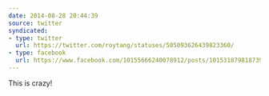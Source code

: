 ```yaml
---
date: 2014-08-28 20:44:39
source: twitter
syndicated:
- type: twitter
  url: https://twitter.com/roytang/statuses/505093626439823360/
- type: facebook
  url: https://www.facebook.com/10155666240078912/posts/10153187981873912
---
```


This is crazy!